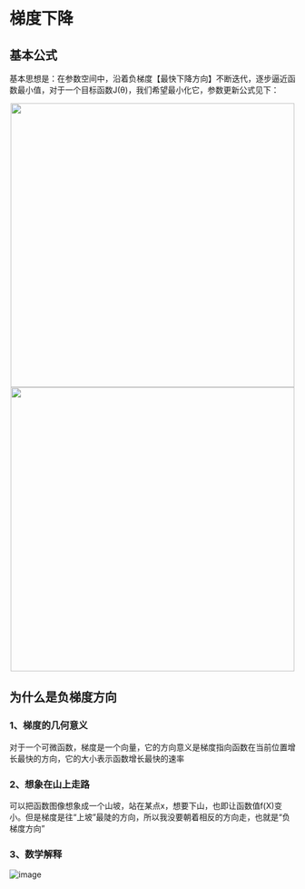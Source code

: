  # 梯度下降
 ## 基本公式  
 基本思想是：在参数空间中，沿着负梯度【最快下降方向】不断迭代，逐步逼近函数最小值，对于一个目标函数J(θ)，我们希望最小化它，参数更新公式见下：
<div align=center>
  <img src="https://github.com/user-attachments/assets/e34965b8-ed39-498c-bf52-131346465da3" width="500" />
</div>
<div align=center>
  <img src="https://github.com/user-attachments/assets/cf067bac-bc3d-48cd-890d-a79f1ff75296" width="500" />
</div>

## 为什么是负梯度方向
### 1、梯度的几何意义
对于一个可微函数，梯度是一个向量，它的方向意义是梯度指向函数在当前位置增长最快的方向，它的大小表示函数增长最快的速率
### 2、想象在山上走路
可以把函数图像想象成一个山坡，站在某点x，想要下山，也即让函数值f(X)变小。但是梯度是往“上坡”最陡的方向，所以我没要朝着相反的方向走，也就是“负梯度方向”
### 3、数学解释
![image](https://github.com/user-attachments/assets/aa8fc255-9ac7-4165-a839-0b33dc0eff4d)
